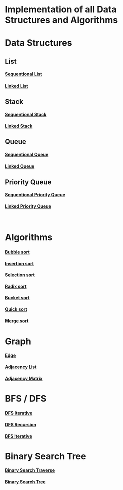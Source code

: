 # Implementation of all Data Structures and Algorithms

# Data Structures 
## List

####  [Sequentional List](./ListArray.h)
####  [Linked List](./LinkedList.h)


## Stack
####  [Sequentional Stack](./StackArray.h)
####  [Linked Stack](./StackLinked.h)


## Queue
####  [Sequentional Queue](./QueueArray.h)
####  [Linked Queue](./QueueLinked.h)


## Priority Queue
####  [Sequentional Priority Queue](./PriorityQueueArray.h)
####  [Linked Priority Queue](./PrirorityQueueLinked.h)
<br>

# Algorithms
####  [Bubble sort](./BubbleSort.h)
####  [Insertion sort](./InsertionSort.h)
####  [Selection sort](./SelectionSort.h)
####  [Radix sort](./RadixSort.h)
####  [Bucket sort](./BucketSort.h)
####  [Quick sort](./QuickSort.h)
####  [Merge sort](./MergeSort.h)


# Graph
####  [Edge](./Edge.h)
####  [Adjacency List](./AdjacencyList.h)
####  [Adjacency Matrix](./AdjacencyMatrix.h)


# BFS / DFS

####  [DFS Iterative](./DFSAlgorithmIterative.h)
####  [DFS Recursion](./DFSAlgorithmRecursion.h)
####  [BFS Iterative](./BFSAlgorithmIterative.h)


# Binary Search Tree

####  [Binary Search Traverse](./BSTraverse.h)
####  [Binary Search Tree](./BinarySearchTree.h)










